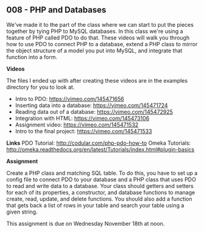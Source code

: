 ## 008 - PHP and Databases

We've made it to the part of the class where we can start to put the pieces together by tying PHP to MySQL databases. In this class we're using a feature of PHP called PDO to do that. These videos will walk you through how to use PDO to connect PHP to a database, extend a PHP class to mirror the object structure of a model you put into MySQL, and integrate that function into a form.

**Videos**

The files I ended up with after creating these videos are in the examples directory for you to look at.

- Intro to PDO: <https://vimeo.com/145471656>
- Inserting data into a database: <https://vimeo.com/145471724>
- Reading data out of a database: <https://vimeo.com/145472925>
- Integration with HTML: <https://vimeo.com/145473106>
- Assignment video: <https://vimeo.com/145471532>
- Intro to the final project: <https://vimeo.com/145471533>

**Links**
PDO Tutorial: <http://codular.com/php-pdo-how-to>
Omeka Tutorials: <http://omeka.readthedocs.org/en/latest/Tutorials/index.html#plugin-basics>

**Assignment**

Create a PHP class and matching SQL table. To do this, you have to set up a config file to connect PDO to your database and a PHP class that uses PDO to read and write data to a database. Your class should getters and setters for each of its properties, a constructor, and database functions to manage create, read, update, and delete functions. You should also add a function that gets back a list of rows in your table and search your table using a given string.

This assignment is due on Wednesday November 18th at noon.
